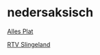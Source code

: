 # nedersaksisch

[Alles Plat](http://mediacdn.rtvoost.nl/icecast/rtvoost/alles-plat-mp3)

[RTV Slingeland](https://ms2.mx-cd.net/dtv-21/105-567919/Slingeland_FM.smil/playlist.m3u8)

